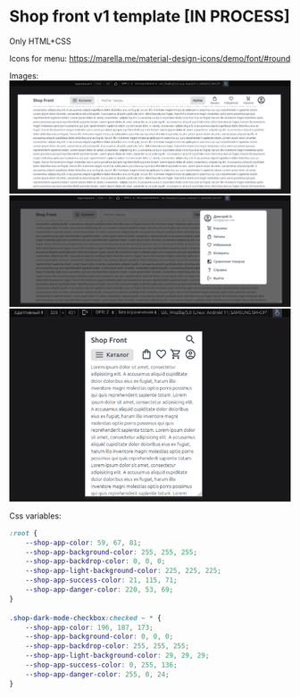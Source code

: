 # Shop front v1 template [IN PROCESS]

Only HTML+CSS

Icons for menu:
https://marella.me/material-design-icons/demo/font/#round

Images:
![1](images/1.png "1")
![2](images/2.png "2")
![3](images/3.png "3")

Css variables:
```css
:root {
    --shop-app-color: 59, 67, 81;
    --shop-app-background-color: 255, 255, 255;
    --shop-app-backdrop-color: 0, 0, 0;
    --shop-app-light-background-color: 225, 225, 225;
    --shop-app-success-color: 21, 115, 71;
    --shop-app-danger-color: 220, 53, 69;
}

.shop-dark-mode-checkbox:checked ~ * {
    --shop-app-color: 196, 187, 173;
    --shop-app-background-color: 0, 0, 0;
    --shop-app-backdrop-color: 255, 255, 255;
    --shop-app-light-background-color: 29, 29, 29;
    --shop-app-success-color: 0, 255, 136;
    --shop-app-danger-color: 255, 0, 24;
}
```